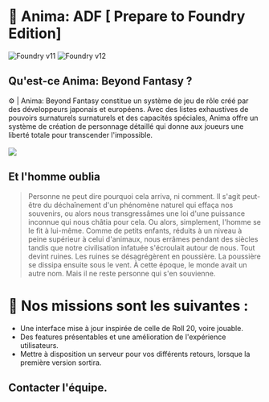 # 🎲  Anima: ADF [ Prepare to Foundry Edition] 

![Foundry v11](https://img.shields.io/badge/foundry-v11-green) ![Foundry v12](https://img.shields.io/badge/foundry-v12-green)

## Qu'est-ce Anima: Beyond Fantasy ?
⚙️ | Anima: Beyond Fantasy constitue un système de jeu de rôle créé par des développeurs japonais et européens. Avec des listes exhaustives de pouvoirs surnaturels surnaturels et des capacités spéciales, Anima offre un système de création de personnage détaillé qui donne aux joueurs une liberté totale pour transcender l'impossible.
<br>
<br>
<img align="" src="https://64.media.tumblr.com/d30f5566c0301a854aa62771d6e9c027/tumblr_o91r00ztHa1sg8uefo3_540.gif">

## Et l'homme oublia
> Personne ne peut dire pourquoi cela arriva, ni comment. Il s'agit peut-être du déchaînement d'un phénomène naturel qui effaça nos souvenirs, ou alors nous transgressâmes une loi d'une puissance inconnue qui nous châtia pour cela. Ou alors, simplement, l'homme se le fit à lui-même.
Comme de petits enfants, réduits à un niveau à peine supérieur à celui d'animaux, nous errâmes pendant des siècles tandis que notre civilisation infatuée s'écroulait autour de nous. Tout devint ruines. Les ruines se désagrégèrent en poussière. La poussière se dissipa ensuite sous le vent.
À cette époque, le monde avait un autre nom. Mais il ne reste personne qui s'en souvienne.

# 📕 Nos missions sont les suivantes :
- Une interface mise à jour inspirée de celle de Roll 20, voire jouable.
- Des features présentables et une amélioration de l'expérience utilisateurs.
- Mettre à disposition un serveur pour vos différents retours, lorsque la première version sortira.

## Contacter l'équipe.
>
> 
